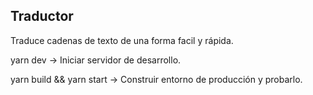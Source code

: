 ## Traductor

Traduce cadenas de texto de una forma facil y rápida.

yarn dev -> Iniciar servidor de desarrollo.

yarn build && yarn start -> Construir entorno de producción y probarlo.
